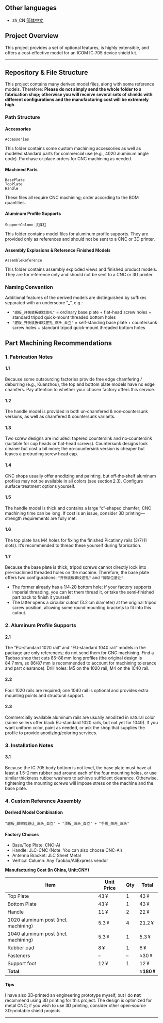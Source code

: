 ## Other languages
- zh_CN [简体中文](README.zh_CN.md)

## Project Overview

This project provides a set of optional features, is highly extensible, and offers a cost‑effective model for an ICOM IC‑705 device shield kit.

---

## Repository & File Structure

This project contains many derived model files, along with some reference models. Therefore: **Please do not simply send the whole folder to a fabrication shop; otherwise you will receive several sets of shields with different configurations and the manufacturing cost will be extremely high.**

### Path Structure

#### Accessories

```
Accessories
```

This folder contains some custom machining accessories as well as modeled standard parts for commercial use (e.g., 4020 aluminum angle code). Purchase or place orders for CNC machining as needed.

#### Machined Parts

```
BasePlate
TopPlate
Handle
```

These files all require CNC machining; order according to the BOM quantities.

#### Aluminum Profile Supports

```
SupportColumn-支撑柱
```

This folder contains model files for aluminum profile supports. They are provided only as references and should not be sent to a CNC or 3D printer.

#### Assembly Explosions & Reference Finished Models

```
AssembleReference
```

This folder contains assembly exploded views and finished product models. They are for reference only and should not be sent to a CNC or 3D printer.

### Naming Convention

Additional features of the derived models are distinguished by suffixes separated with an underscore “_”, e.g.:

- `"底板_开快装板螺纹底孔"` = ordinary base plate + flat-head screw holes + standard tripod quick‑mount threaded bottom holes
- `"底板_开快装板螺纹底孔_沉头_自立"` = self‑standing base plate + countersunk screw holes + standard tripod quick‑mount threaded bottom holes

## Part Machining Recommendations

### 1. Fabrication Notes

#### 1.1  
Because some outsourcing factories provide free edge chamfering / deburring (e.g., Kuanzhou), the top and bottom plate models have no edge chamfers. Pay attention to whether your chosen factory offers this service.

#### 1.2  
The handle model is provided in both un‑chamfered & non‑countersunk versions, as well as chamfered & countersunk variants.

#### 1.3  
Two screw designs are included: tapered countersink and no‑countersink (suitable for cup heads or flat-head screws). Countersunk designs look cleaner but cost a bit more; the no‑countersink version is cheaper but leaves a protruding screw head cap.

#### 1.4  
CNC shops usually offer anodizing and painting, but off‑the‑shelf aluminum profiles may not be available in all colors (see section 2.3). Configure surface treatment options yourself.

#### 1.5  
The handle model is thick and contains a large “c”‑shaped chamfer; CNC machining time can be long. If cost is an issue, consider 3D printing—strength requirements are fully met.

#### 1.6  
The top plate has M4 holes for fixing the finished Picatinny rails (3/7/11 slots). It’s recommended to thread these yourself during fabrication.

#### 1.7  
Because the base plate is thick, tripod screws cannot directly lock into pre‑machined threaded holes on the machine. Therefore, the base plate offers two configurations: `"开快装板螺纹底孔"` and `"脚架位避让"`.  
- The former already has a 1/4‑20 bottom hole; if your factory supports imperial threading, you can let them thread it, or take the semi‑finished part back to finish it yourself.  
- The latter opens a circular cutout (3.2 cm diameter) at the original tripod screw position, allowing some round mounting brackets to fit into this cutout.

### 2. Aluminum Profile Supports

#### 2.1  
The “EU‑standard 1020 rail” and “EU‑standard 1040 rail” models in the package are only references; do not send them for CNC machining. Find a Taobao shop that cuts 85–88 mm long profiles (the original design is 84.7 mm, so 86/87 mm is recommended to account for machining tolerance and part clearance). Drill holes: M5 on the 1020 rail, M4 on the 1040 rail.

#### 2.2  
Four 1020 rails are required; one 1040 rail is optional and provides extra mounting points and structural support.

#### 2.3  
Commercially available aluminum rails are usually anodized in natural color (some sellers offer black EU‑standard 1020 rails, but not yet for 1040). If you want uniform color, paint as needed, or ask the shop that supplies the profile to provide anodizing/coloring services.

### 3. Installation Notes

#### 3.1  
Because the IC‑705 body bottom is not level, the base plate must have at least a 1.5–2 mm rubber pad around each of the four mounting holes, or use similar thickness rubber washers to achieve sufficient clearance. Otherwise, tightening the mounting screws will impose stress on the machine and the base plate.

### 4. Custom Reference Assembly

#### Derived Model Combination

```
"底板_脚架位避让_沉头_自立" + "顶板_沉头_自立" + "手握_倒角_沉头"
```

#### Factory Choices

- Base/Top Plate: CNC-Ai
- Handle: JLC-CNC (Note: You can also choose CNC-Ai)  
- Antenna Bracket: JLC Sheet Metal  
- Vertical Column: Any Taobao/AliExpress vendor

**Manufacturing Cost (In China, Unit:CNY)**

| Item | Unit Price | Qty | Total |
|---|---|---|---|
| Top Plate | 43 ¥ | 1 | 43 ¥ |
| Bottom Plate | 43 ¥ | 1 | 43 ¥ |
| Handle | 11 ¥ | 2 | 22 ¥ |
| 1020 aluminum post (incl. machining) | 5.3 ¥ | 4 | 21.2 ¥ |
| 1040 aluminum post (incl. machining) | 5.3 ¥ | 1 | 5.3 ¥ |
| Rubber pad | 8 ¥ | 1 | 8 ¥ |
| Fasteners | – | – | ≈30 ¥ |
| Support foot | 12 ¥ | 1 | 12 ¥ |
| **Total** |   |   | **≈180 ¥** |

#### Tips

I have also 3D‑printed an engineering prototype myself, but I do **not** recommend using 3D printing for this project. The design is optimized for metal CNC; if you wish to use 3D printing, consider other open‑source 3D‑printable shield projects.

---